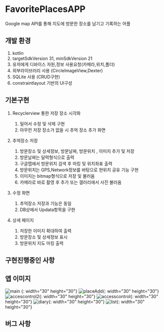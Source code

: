 # FavoritePlacesAPP

Google map API를 통해 지도에 방문한 장소를 남기고 기록하는 어플 

## 개발 환경

1. kotlin
2. targetSdkVersion 31, minSdkVersion 21
3. 유저에게 디바이스 자원,정보 사용요청(카메라,위치,폴더)
4. 외부라이브러리 사용 (CircleImageView,Dexter)
5. SQLite 사용 (CRUD구현)
6. constraintlayout 기반의 UI구성


## 기본구현

1. Recyclerview 통한 저장 장소 시각화 
    1. 밀어서 수정 및 삭제 구현 
    2. 아무런 저장 장소가 없을 시 추억 장소 추가 화면 

2. 추억장소 저장  
    1. 방문장소 및 상세정보, 방문날짜, 방문위치 , 이미지 추가 및 저장 
    2. 방문날짜는 달력형식으로 출력 
    3. 구글맵에서 방문위치 검색 후 마킹 및 위치좌표 출력 
    4. 방문위치는 GPS,Network정보를 바탕으로 현위치 공유 기능 구현 
    5. 이미지는 bitmap형식으로 저장 및 불러옴 
    6. 카메라로 바로 촬영 후 추가 또는 갤러리에서 사진 불러옴 

3. 수정 화면  
    1. 추억장소 저장과 기능은 동일 
    2. DB상에서 Updata항목을 구현

4. 상세 페이지 
    1. 저장한 이미지 확대하여 출력  
    2. 방문장소 및 상세정보 표시
    3. 방문위치 지도 마킹 출력 

## 구현진행중인 사항

## 앱 이미지 
<div>

![main](https://github.com/ydon1111/android_portfolio/assets/66169252/2879f808-77fa-4b28-8e29-59bce4f4dd05) {: width="30" height="30"}
![placeAdd](https://github.com/ydon1111/android_portfolio/assets/66169252/e54f3ae8-891d-4d4a-afbd-c2386c68b6e2){: width="30" height="30"}
![accescontrol2](https://github.com/ydon1111/android_portfolio/assets/66169252/4a6debe2-7fba-43d3-a42a-2a78254d0df0){: width="30" height="30"}
![accesscontrol](https://github.com/ydon1111/android_portfolio/assets/66169252/9b0b9cf8-b3a7-42bf-8ba5-09d8367fca3d){: width="30" height="30"}
![diary](https://github.com/ydon1111/android_portfolio/assets/66169252/ebaaa8cf-77d6-495c-a2d7-5a18034d2589){: width="30" height="30"}
![list](https://github.com/ydon1111/android_portfolio/assets/66169252/4585c133-cb5d-4112-9511-57022a63f446){: width="30" height="30"}

</div>


## 버그 사항


